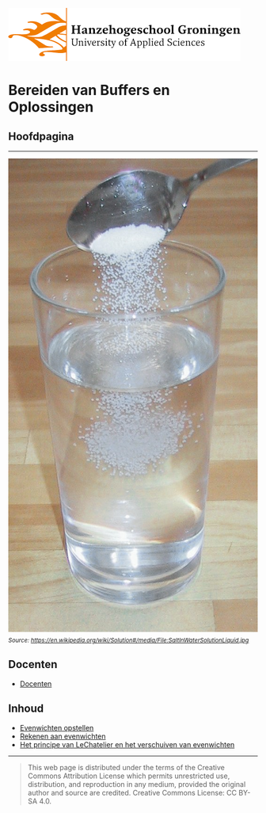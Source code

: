 ![Hanze](./hanze/hanze.png)

# Bereiden van Buffers en Oplossingen


## Hoofdpagina

---

![Pic](./impression/impression.jpg)
*<sub>Source: https://en.wikipedia.org/wiki/Solution#/media/File:SaltInWaterSolutionLiquid.jpg</sub>*

## Docenten

- [Docenten](./docenten/docenten.md)

## Inhoud

- [Evenwichten opstellen](./uitwerkingen/01_evenwichten_opstellen.md)
- [Rekenen aan evenwichten ](./uitwerkingen/02_evenwichten_rekenen.md)
- [Het principe van LeChatelier en het verschuiven van evenwichten](./uitwerkingen/03_lechatelier.md)


--- 


>This web page is distributed under the terms of the Creative Commons Attribution License which permits unrestricted use, distribution, and reproduction in any medium, provided the original author and source are credited.
>Creative Commons License: CC BY-SA 4.0.

